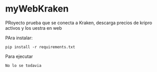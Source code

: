 # myWebKraken
PRoyecto prueba que se conecta a Kraken,  descarga precios de kripro activos y los uestra en web

PAra instalar:
```
pip install -r requirements.txt
```

Para ejecutar

```
No lo se todavia
```